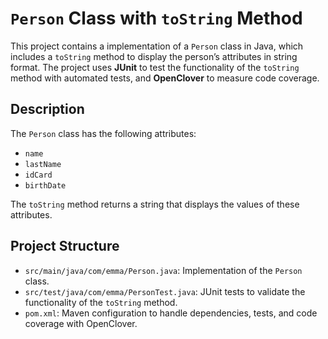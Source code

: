 # `Person` Class with `toString` Method

This project contains a implementation of a `Person` class in Java, which includes a `toString` method to display the person’s attributes in string format. 
The project uses **JUnit** to test the functionality of the `toString` method with automated tests, and **OpenClover** to measure code coverage.

## Description

The `Person` class has the following attributes:
- `name`
- `lastName`
- `idCard`
- `birthDate`

The `toString` method returns a string that displays the values of these attributes.

## Project Structure

- `src/main/java/com/emma/Person.java`: Implementation of the `Person` class.
- `src/test/java/com/emma/PersonTest.java`: JUnit tests to validate the functionality of the `toString` method.
- `pom.xml`: Maven configuration to handle dependencies, tests, and code coverage with OpenClover.



